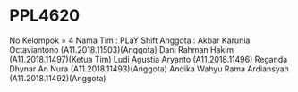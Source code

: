 # PPL4620
No Kelompok = 4
Nama Tim : PLaY Shift
Anggota : 
Akbar Karunia Octaviantono 			(A11.2018.11503)(Anggota)
Dani Rahman Hakim				    (A11.2018.11497)(Ketua Tim)
Ludi Agustia Aryanto 				(A11.2018.11496)
Reganda Dhynar An Nura				(A11.2018.11493)(Anggota)
Andika Wahyu Rama Ardiansyah    	(A11.2018.11492)(Anggota)
